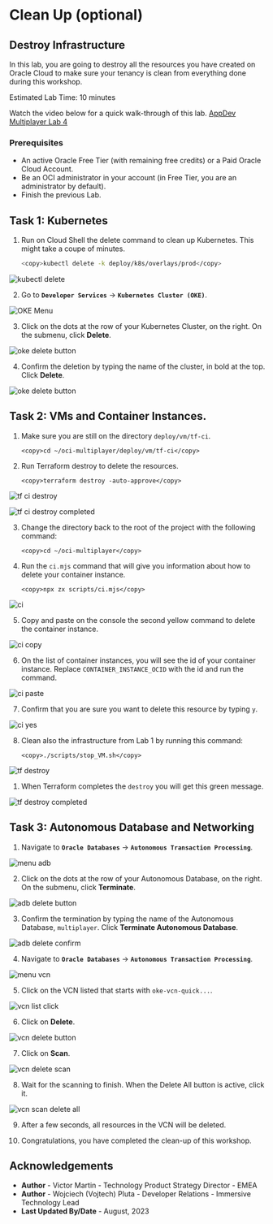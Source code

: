 # Clean Up (optional)

## Destroy Infrastructure

In this lab, you are going to destroy all the resources you have created on Oracle Cloud to make sure your tenancy is clean from everything done during this workshop.

Estimated Lab Time: 10 minutes

Watch the video below for a quick walk-through of this lab.
[AppDev Multiplayer Lab 4](videohub:xxx)

### Prerequisites

- An active Oracle Free Tier (with remaining free credits) or a Paid Oracle Cloud Account.
- Be an OCI administrator in your account (in Free Tier, you are an administrator by default).
- Finish the previous Lab.

## Task 1: Kubernetes

1. Run on Cloud Shell the delete command to clean up Kubernetes. This might take a coupe of minutes.

    ```bash
    <copy>kubectl delete -k deploy/k8s/overlays/prod</copy>
    ```

  ![kubectl delete](images/kubectl-delete.png)

2. Go to **`Developer Services`** -> **`Kubernetes Cluster (OKE)`**.

  ![OKE Menu](./images/menu-oke.png)

3. Click on the dots at the row of your Kubernetes Cluster, on the right. On the submenu, click **Delete**.

  ![oke delete button](./images/oke-delete-button.png)

4. Confirm the deletion by typing the name of the cluster, in bold at the top. Click **Delete**.

  ![oke delete button](./images/oke-delete-confirm.png)

## Task 2: VMs and Container Instances.

1. Make sure you are still on the directory `deploy/vm/tf-ci`.

    ```
    <copy>cd ~/oci-multiplayer/deploy/vm/tf-ci</copy>
    ```

2. Run Terraform destroy to delete the resources.

    ```
    <copy>terraform destroy -auto-approve</copy>
    ```

  ![tf ci destroy](./images/tf-ci-destroy.png)

  ![tf ci destroy completed](./images/tf-ci-destroy-completed.png)

3. Change the directory back to the root of the project with the following command:

    ```
    <copy>cd ~/oci-multiplayer</copy>
    ```

4. Run the `ci.mjs` command that will give you information about how to delete your container instance.

    ```
    <copy>npx zx scripts/ci.mjs</copy>
    ```

  ![ci](./images/ci.png)

5. Copy and paste on the console the second yellow command to delete the container instance.

  ![ci copy](./images/ci-copy.png)

6. On the list of container instances, you will see the id of your container instance. Replace `CONTAINER_INSTANCE_OCID` with the id and run the command.

  ![ci paste](./images/ci-paste.png)

7. Confirm that you are sure you want to delete this resource by typing `y`.

  ![ci yes](./images/ci-yes.png)

8. Clean also the infrastructure from Lab 1 by running this command:

    ```
    <copy>./scripts/stop_VM.sh</copy>
    ```

  ![tf destroy](./images/tf-destroy.png)

1. When Terraform completes the `destroy` you will get this green message.

  ![tf destroy completed](./images/tf-destroy-completed.png) 

## Task 3: Autonomous Database and Networking

1. Navigate to **`Oracle Databases`** -> **`Autonomous Transaction Processing`**.

  ![menu adb](./images/menu-adb.png)

2. Click on the dots at the row of your Autonomous Database, on the right. On the submenu, click **Terminate**.

  ![adb delete button](./images/adb-delete-button.png)

3. Confirm the termination by typing the name of the Autonomous Database, `multiplayer`. Click **Terminate Autonomous Database**.

  ![adb delete confirm](./images/adb-delete-confirm.png)

4. Navigate to **`Oracle Databases`** -> **`Autonomous Transaction Processing`**.

  ![menu vcn](./images/menu-vcn.png)

5. Click on the VCN listed that starts with `oke-vcn-quick...`.

  ![vcn list click](./images/vcn-list-click.png)

6. Click on **Delete**.

  ![vcn delete button](./images/vcn-delete-button.png)

7. Click on **Scan**.

  ![vcn delete scan](./images/vcn-delete-scan.png)

8.  Wait for the scanning to finish. When the Delete All button is active, click it.

  ![vcn scan delete all](./images/vcn-scan-delete-all.png)

9.  After a few seconds, all resources in the VCN will be deleted.

10.  Congratulations, you have completed the clean-up of this workshop.


## Acknowledgements

* **Author** - Victor Martin - Technology Product Strategy Director - EMEA
* **Author** - Wojciech (Vojtech) Pluta - Developer Relations - Immersive Technology Lead
* **Last Updated By/Date** - August, 2023

